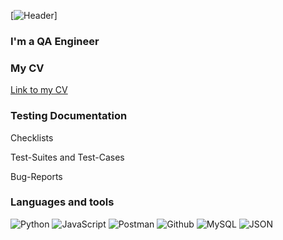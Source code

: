 [![Header](https://github.com/lobastovaA/lobastovaA/commit/d1121aa794196387709dc26da507a96f453bb904)]

### I'm a QA Engineer

### My CV
[Link to my CV](https://sochi.hh.ru/applicant/resumes/view?resume=f5c1bb39ff0b8e0d210039ed1f33596c45464e&customDomain=1)

### Testing Documentation
Checklists

Test-Suites and Test-Cases

Bug-Reports

### Languages and tools
![Python](https://img.shields.io/badge/-<Python>-E6E6FA?style=for-the-badge&logo=Python&logocolor=FFC0CB)
![JavaScript](https://img.shields.io/badge/-<JavaScript>-E6E6FA?style=for-the-badge&logo=JavaScript&logocolor=FFC0CB)
![Postman](https://img.shields.io/badge/-<Postman>-E6E6FA?style=for-the-badge&logo=Postman&logocolor=FFC0CB)
![Github](https://img.shields.io/badge/-<Github>-E6E6FA?style=for-the-badge&logo=Github&logocolor=FFC0CB)
![MySQL](https://img.shields.io/badge/-<MySQL>-E6E6FA?style=for-the-badge&logo=MySQL&logocolor=FFC0CB)
![JSON](https://img.shields.io/badge/-<JSON>-E6E6FA?style=for-the-badge&logo=JSON&logocolor=FFC0CB)